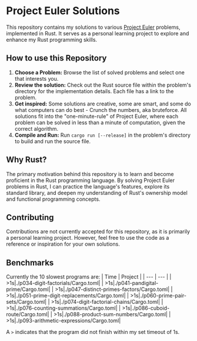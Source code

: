 # Project Euler Solutions
This repository contains my solutions to various [Project Euler](projecteuler.net) problems, implemented in Rust. It serves as a personal learning project to explore and enhance my Rust programming skills.
## How to use this Repository
1. **Choose a Problem:** Browse the list of solved problems and select one that interests you.
2. **Review the solution:** Check out the Rust source file within the problem's directory for the implementation details. Each file has a link to the problem.
3. **Get inspired:** Some solutions are creative, some are smart, and some do what computers can do best - Crunch the numbers, aka bruteforce. All solutions fit into the "one-minute-rule" of Project Euler, where each problem can be solved in less than a minute of computation, given the correct algorithm.
4. **Compile and Run:** Run `cargo run [--release]` in the problem's directory to build and run the source file.
## Why Rust?
The primary motivation behind this repository is to learn and become proficient in the Rust programming language. By solving Project Euler problems in Rust, I can practice the language's features, explore its standard library, and deepen my understanding of Rust's ownership model and functional programming concepts.
## Contributing
Contributions are not currently accepted for this repository, as it is primarily a personal learning project. However, feel free to use the code as a reference or inspiration for your own solutions.
## Benchmarks
Currently the 10 slowest programs are:
| Time | Project |
| --- | --- |
|     >1s|./p034-digit-factorials/Cargo.toml|
|     >1s|./p041-pandigital-prime/Cargo.toml|
|     >1s|./p047-distinct-primes-factors/Cargo.toml|
|     >1s|./p051-prime-digit-replacements/Cargo.toml|
|     >1s|./p060-prime-pair-sets/Cargo.toml|
|     >1s|./p074-digit-factorial-chains/Cargo.toml|
|     >1s|./p076-counting-summations/Cargo.toml|
|     >1s|./p086-cuboid-route/Cargo.toml|
|     >1s|./p088-product-sum-numbers/Cargo.toml|
|     >1s|./p093-arithmetic-expressions/Cargo.toml|

A `>` indicates that the program did not finish within my set timeout of 1s.

